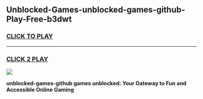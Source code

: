 
## Unblocked-Games-unblocked-games-github-Play-Free-b3dwt
<h3>
<a href="https://premium76.site?title=unblocked-games-github&ref=24M">CLICK TO PLAY</a></h3>
<hr>

<h3>
<a href="https://premium76.site?title=unblocked-games-github&ref=24M">CLICK 2 PLAY</a>
  
</h3>

<a href="https://premium76.site?title=unblocked-games-github&ref=24M"><img src="https://clearcache.store/games.png"></a>


**unblocked-games-github games unblocked: Your Gateway to Fun and Accessible Online Gaming**
